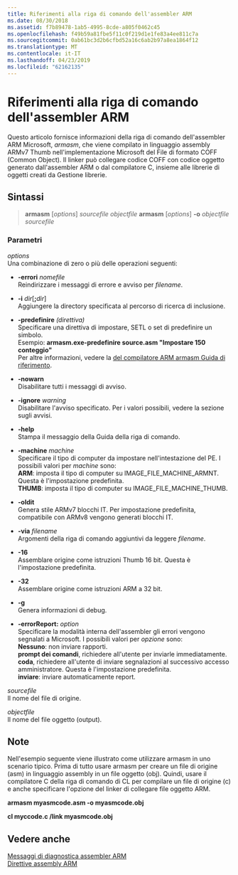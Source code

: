 ```yaml
---
title: Riferimenti alla riga di comando dell'assembler ARM
ms.date: 08/30/2018
ms.assetid: f7b89478-1ab5-4995-8cde-a805f0462c45
ms.openlocfilehash: f49b59a81fbe5f11c0f219d1e1fe83a4ee811c7a
ms.sourcegitcommit: 0ab61bc3d2b6cfbd52a16c6ab2b97a8ea1864f12
ms.translationtype: MT
ms.contentlocale: it-IT
ms.lasthandoff: 04/23/2019
ms.locfileid: "62162135"
---
```

# <a name="arm-assembler-command-line-reference"></a>Riferimenti alla riga di comando dell'assembler ARM

Questo articolo fornisce informazioni della riga di comando dell'assembler ARM Microsoft, *armasm*, che viene compilato in linguaggio assembly ARMv7 Thumb nell'implementazione Microsoft del File di formato COFF (Common Object). Il linker può collegare codice COFF con codice oggetto generato dall'assembler ARM o dal compilatore C, insieme alle librerie di oggetti creati da Gestione librerie.

## <a name="syntax"></a>Sintassi

> **armasm** [*options*] *sourcefile* *objectfile*
> **armasm** [*options*] **-o** *objectfile* *sourcefile*

### <a name="parameters"></a>Parametri

*options*<br/>
Una combinazione di zero o più delle operazioni seguenti:

- **-errori** *nomefile*<br/>
   Reindirizzare i messaggi di errore e avviso per *filename*.

- **-i** *dir*[**;**<em>dir</em>]<br/>
   Aggiungere la directory specificata al percorso di ricerca di inclusione.

- **-predefinire** *(direttiva)*<br/>
   Specificare una direttiva di impostare, SETL o set di predefinire un simbolo.<br/>
   Esempio: **armasm.exe-predefinire source.asm "Impostare 150 conteggio"**<br/>
   Per altre informazioni, vedere la [del compilatore ARM armasm Guida di riferimento](http://infocenter.arm.com/help/topic/com.arm.doc.dui0802b/index.html).

- **-nowarn**<br/>
   Disabilitare tutti i messaggi di avviso.

- **-ignore** *warning*<br/>
   Disabilitare l'avviso specificato. Per i valori possibili, vedere la sezione sugli avvisi.

- **-help**<br/>
   Stampa il messaggio della Guida della riga di comando.

- **-machine** *machine*<br/>
   Specificare il tipo di computer da impostare nell'intestazione del PE.  I possibili valori per *machine* sono:<br/>
   **ARM**: imposta il tipo di computer su IMAGE_FILE_MACHINE_ARMNT. Questa è l'impostazione predefinita.<br/>
   **THUMB**: imposta il tipo di computer su IMAGE_FILE_MACHINE_THUMB.

- **-oldit**<br/>
   Genera stile ARMv7 blocchi IT.  Per impostazione predefinita, compatibile con ARMv8 vengono generati blocchi IT.

- **-via** *filename*<br/>
   Argomenti della riga di comando aggiuntivi da leggere *filename*.

- **-16**<br/>
   Assemblare origine come istruzioni Thumb 16 bit.  Questa è l'impostazione predefinita.

- **-32**<br/>
   Assemblare origine come istruzioni ARM a 32 bit.

- **-g**<br/>
   Genera informazioni di debug.

- **-errorReport:** *option*<br/>
   Specificare la modalità interna dell'assembler gli errori vengono segnalati a Microsoft.  I possibili valori per *opzione* sono:<br/>
   **Nessuno**: non inviare rapporti.<br/>
   **prompt dei comandi**, richiedere all'utente per inviarle immediatamente.<br/>
   **coda**, richiedere all'utente di inviare segnalazioni al successivo accesso amministratore. Questa è l'impostazione predefinita.<br/>
   **inviare**: inviare automaticamente report.

*sourcefile*<br/>
Il nome del file di origine.

*objectfile*<br/>
Il nome del file oggetto (output).

## <a name="remarks"></a>Note

Nell'esempio seguente viene illustrato come utilizzare armasm in uno scenario tipico. Prima di tutto usare armasm per creare un file di origine (asm) in linguaggio assembly in un file oggetto (obj). Quindi, usare il compilatore C della riga di comando di CL per compilare un file di origine (c) e anche specificare l'opzione del linker di collegare file oggetto ARM.

**armasm myasmcode.asm -o myasmcode.obj**

**cl myccode.c /link myasmcode.obj**

## <a name="see-also"></a>Vedere anche

[Messaggi di diagnostica assembler ARM](../../assembler/arm/arm-assembler-diagnostic-messages.md)<br/>
[Direttive assembly ARM](../../assembler/arm/arm-assembler-directives.md)<br/>
